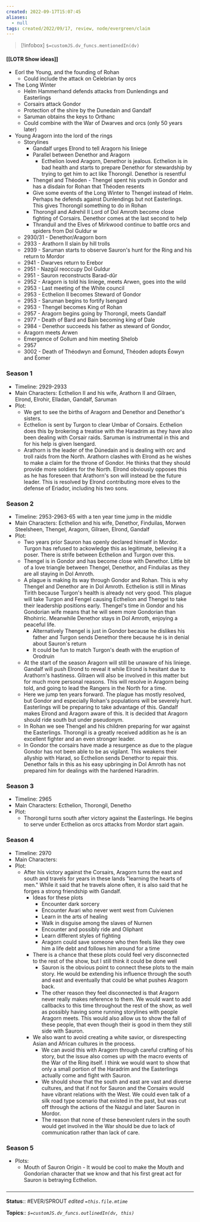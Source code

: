 ```yaml
---
created: 2022-09-17T15:07:45 
aliases:
  - null
tags: created/2022/09/17, review, node/evergreen/claim
---
```

> [!infobox]
`$=customJS.dv_funcs.mentionedIn(dv)`

#### [[LOTR Show ideas]]

- Eorl the Young, and the founding of Rohan
	- Could include the attack on Celebrian by orcs
- The Long Winter
	- Helm Hammerhand defends attacks from Dunlendings and Easterlings
	- Corsairs attack Gondor
	- Protection of the shire by the Dunedain and Gandalf
	- Saruman obtains the keys to Orthanc
	- Could combine with the War of Dwarves and orcs (only 50 years later)
- Young Aragorn into the lord of the rings
	- Storylines
		- Gandalf urges Elrond to tell Aragorn his liniege
		- Parallel between Denethor and Aragorn
			- Ecthelion loved Aragorn, Denethor is jealous. Ecthelion is in bad health and starts to prepare Denethor for stewardship by trying to get him to act like Thorongil. Denethor is resentful
		- Thengel and Théoden - Thengel spent his youth in Gondor and has a disdain for Rohan that Théoden resents
		- Give some events of the Long Winter to Thengel instead of Helm. Perhaps he defends against Dunlendings but not Easterlings. This gives Thorongil something to do in Rohan
		- Thorongil and Adrehil II Lord of Dol Amroth become close fighting of Corsairs. Denethor comes at the last second to help
		- Thranduil and the Elves of Mirkwood continue to battle orcs and spiders from Dol Guldur w 
	- 2930/31 - Denethor/Aragorn born
	- 2933 - Arathorn II slain by hill trolls 
	- 2939 - Saruman starts to observe Sauron's hunt for the Ring and his return to Mordor
	- 2941 - Dwarves return to Erebor
	- 2951 - Nazgûl reoccupy Dol Guldur
	- 2951 - Sauron reconstructs Barad-dûr
	- 2952 - Aragorn is told his liniege, meets Arwen, goes into the wild
	- 2953 - Last meeting of the White council
	- 2953 - Ecthelion II becomes Steward of Gondor
	- 2953 - Saruman begins to fortify Isengard
	- 2953 - Thengel becomes King of Rohan
	- 2957 - Aragorn begins going by Thorongil, meets Gandalf
	- 2977 - Death of Bard and Bain becoming king of Dale
	- 2984 - Denethor succeeds his father as steward of Gondor,   
	- Aragorn meets Arwen
	- Emergence of Gollum and him meeting Shelob
	- 2957
	- 3002 - Death of Théodwyn and Éomund, Théoden adopts Éowyn and Éomer
	

### Season 1
- Timeline: 2929-2933
- Main Characters: Ecthelion II and his wife, Arathorn II and Gilraen, Elrond, Elrohir, Elladan, Gandalf, Saruman
- Plot: 
	- We get to see the births of Aragorn and Denethor and Denethor's sisters. 
	- Ecthelion is sent by Turgon to clear Umbar of Corsairs. Ecthelion does this by brokering a treatise with the Haradrim as they have also been dealing with Corsair raids. Saruman is instrumental in this and for his help is given Isengard.
	- Arathorn is the leader of the Dúnedain and is dealing with orc and troll raids from the North. Arathorn clashes with Elrond as he wishes to make a claim for the throne of Gondor. He thinks that they should provide more soldiers for the North. Elrond obviously opposes this as he has foreseen that Arathorn's son will instead be the future leader. This is resolved by Elrond contributing more elves to the defense of Eriador, including his two sons.

### Season 2
- Timeline: 2953-2963-65 with a ten year time jump in the middle
- Main Characters: Ecthelion and his wife, Denethor, Finduilas, Morwen Steelsheen, Thengel, Aragorn, Gilraen, Elrond, Gandalf
- Plot:
	- Two years prior Sauron has openly declared himself in Mordor. Turgon has refused to ackowledge this as legitimate, believing it a poser. There is strife between Ecthelion and Turgon over this.
	- Thengel is in Gondor and has become close with Denethor. Little bit of a love triangle between Thengel, Denethor, and Finduilas as they are all staying in Dol Amroth. 
	- A plague is making its way through Gondor and Rohan. This is why Thengel and Denethor are in Dol Amroth. Ecthelion is still in Minas Tirith because Turgon's health is already not very good. This plague will take Turgon and Fengel causing Ecthelion and Thengel to take their leadership positions early. Thengel's time in Gondor and his Gondorian wife means that he will seem more Gondorian than Rhohirric. Meanwhile Denethor stays in Dol Amroth, enjoying a peaceful life.
		- Alternatively Thengel is just in Gondor because he dislikes his father and Turgon sends Denethor there because he is in denial about Sauron's return
		- It could be fun to match Turgon's death with the eruption of Orodruin
	- At the start of the season Aragorn will still be unaware of his liniege. Gandalf will push Elrond to reveal it while Elrond is hesitant due to Arathorn's hastiness. Gilraen will also be involved in this matter but for much more personal reasons. This will resolve in Aragorn being told, and going to lead the Rangers in the North for a time.
	- Here we jump ten years forward. The plague has mostly resolved, but Gondor and especially Rohan's populations will be severely hurt. Easterlings will be preparing to take advantage of this. Gandalf makes Elrond and Aragorn aware of this. It is decided that Aragorn should ride south but under pseudonym. 
	- In Rohan we see Thengel and his children preparing for war against the Easterlings. Thorongil is a greatly received addition as he is an excellent fighter and an even stronger leader. 
	- In Gondor the corsairs have made a resurgence as due to the plague Gondor has not been able to be as vigilant. This weakens their allyship with Harad, so Ecthelion sends Denethor to repair this. Denethor fails in this as his easy upbringing in Dol Amroth has not prepared him for dealings with the hardened Haradrim.
### Season 3
- Timeline: 2965
- Main Characters: Ecthelion, Thorongil, Denetho
- Plot:
	- Thorongil turns south after victory against the Easterlings. He begins to serve under Ecthelion as orcs attacks from Mordor start again. 
	
### Season 4
- Timeline: 2970
- Main Characters: 
- Plot:
	- After his victory against the Corsairs, Aragorn turns the east and south and travels for years in these lands "learning the hearts of men." While it said that he travels alone often, it is also said that he forges a strong friendship with Gandalf. 
		- Ideas for these plots
			- Encounter dark sorcery
			- Encounter Avari who never went west from Cuivienen
			- Learn in the arts of healing
			- Walk in disguise among the slaves of Nurnen
			- Encounter and possibly ride and Oliphant
			- Learn different styles of fighting
			- Aragorn could save someone who then feels like they owe him a life debt and follows him around for a time
		- There is a chance that these plots could feel very disconnected to the rest of the show, but I still think it could be done well
			- Sauron is the obvious point to connect these plots to the main story. He would be extending his influence through the south and east and eventually that could be what pushes Aragorn back.
			- The other reason they feel disconnected is that Aragorn never really makes reference to them. We would want to add callbacks to this time throughout the rest of the show, as well as possibly having some running storylines with people Aragorn meets. This would also allow us to show the fall of these people, that even though their is good in them they still side with Sauron.
		- We also want to avoid creating a white savior, or disrespecting Asian and African cultures in the process.
			- We can avoid this with Aragorn through careful crafting of his story, but the issue also comes up with the macro events of the War of the Ring itself. I think we would want to show that only a small portion of the Haradrim and the Easterlings actually come and fight with Sauron.
			- We should show that the south and east are vast and diverse cultures, and that if not for Sauron and the Corsairs would have vibrant relations with the West. We could even talk of a silk road type scenario that existed in the past, but was cut off through the actions of the Nazgul and later Sauron in Mordor.
			- The reason that none of these benevolent rulers in the south would get involved in the War should be due to lack of communication rather than lack of care.
			

### Season 5
- Plots: 
	- Mouth of Sauron Origin - It would be cool to make the Mouth and Gondorian character that we know and that his first great act for Sauron is betraying Ecthelion. 
### <hr class="footnote"/>

**Status**:: #EVER/SPROUT
*edited `=this.file.mtime`*

**Topics**:: 
*`$=customJS.dv_funcs.outlinedIn(dv, this)`*
